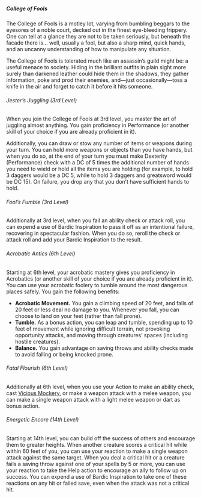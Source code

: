 ##### College of Fools

The College of Fools is a motley lot, varying from bumbling beggars to the eyesores of a noble court, decked out in the finest eye-bleeding frippery.
One can tell at a glance they are not to be taken seriously, but beneath the facade there is...
well, usually a fool, but also a sharp mind, quick hands, and an uncanny understanding of how to manipulate any situation.

The College of Fools is tolerated much like an assassin’s guild might be:
a useful menace to society. Hiding in the brilliant outfits in plain sight more surely than darkened leather could hide them in the shadows, they gather information, poke and prod their enemies, and—just occasionally—toss a knife in the air and forget to catch it before it hits someone.

###### Jester’s Juggling (3rd Level)

When you join the College of Fools at 3rd level, you master the art of juggling almost anything.
You gain proficiency in Performance (or another skill of your choice if you are already proficient in it).

Additionally, you can draw or stow any number of items or weapons during your turn.
You can hold more weapons or objects than you have hands, but when you do so, at the end of your turn you must make Dexterity (Performance) check with a DC of 5 times the additional number of hands you need to wield or hold all the items you are holding (for example, to hold 3 daggers would be a DC 5, while to hold 3 daggers and greatsword would be DC 15).
On failure, you drop any that you don’t have sufficient hands to hold.

###### Fool’s Fumble (3rd Level)

Additionally at 3rd level, when you fail an ability check or attack roll, you can expend a use of Bardic Inspiration to pass it off as an intentional failure, recovering in spectacular fashion.
When you do so, reroll the check or attack roll and add your Bardic Inspiration to the result.

###### Acrobatic Antics (6th Level)

Starting at 6th level, your acrobatic mastery gives you proficiency in Acrobatics (or another skill of your choice if you are already proficient in it).
You can use your acrobatic foolery to tumble around the most dangerous places safely.
You gain the following benefits:

- **Acrobatic Movement.**
  You gain a climbing speed of 20 feet, and falls of 20 feet or less deal no damage to you.
  Whenever you fall, you can choose to land on your feet (rather than fall prone).
- **Tumble.**
  As a bonus action, you can leap and tumble, spending up to 10 feet of movement while ignoring difficult terrain, not provoking opportunity attacks, and moving through creatures’ spaces (including hostile creatures).
- **Balance.**
  You gain advantage on saving throws and ability checks made to avoid falling or being knocked prone.

###### Fatal Flourish (6th Level)

Additionally at 6th level, when you use your Action to make an ability check, cast [Vicious Mockery](#Vicious_Mockery_vicious_mockery), or make a weapon attack with a melee weapon, you can make a single weapon attack with a light melee weapon or dart as bonus action.

###### Energetic Encore (14th Level)

Starting at 14th level, you can build off the success of others and encourage them to greater heights.
When another creature scores a critical hit while within 60 feet of you, you can use your reaction to make a single weapon attack against the same target.
When you deal a critical hit or a creature fails a saving throw against one of your spells by 5 or more, you can use your reaction to take the Help action to encourage an ally to follow up on success.
You can expend a use of Bardic Inspiration to take one of these reactions on any hit or failed save, even when the attack was not a critical hit.
